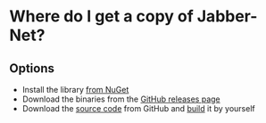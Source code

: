 Where do I get a copy of Jabber-Net?
=====================================

Options
-------

* Install the library [from NuGet][nuget]
* Download the binaries from the [GitHub releases page][releases]
* Download the [source code][source] from GitHub and [build][] it by yourself

[build]: https://github.com/ForNeVeR/Jabber-Net#build-and-test
[nuget]: https://www.nuget.org/packages/jabber-net/
[source]: https://github.com/ForNeVeR/Jabber-Net
[releases]: https://github.com/ForNeVeR/Jabber-Net/releases
